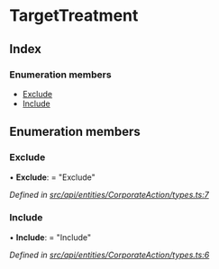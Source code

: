 # TargetTreatment

## Index

### Enumeration members

* [Exclude](targettreatment.md#exclude)
* [Include](targettreatment.md#include)

## Enumeration members

### Exclude

• **Exclude**: = "Exclude"

_Defined in_ [_src/api/entities/CorporateAction/types.ts:7_](https://github.com/PolymathNetwork/polymesh-sdk/blob/959efb76/src/api/entities/CorporateAction/types.ts#L7)

### Include

• **Include**: = "Include"

_Defined in_ [_src/api/entities/CorporateAction/types.ts:6_](https://github.com/PolymathNetwork/polymesh-sdk/blob/959efb76/src/api/entities/CorporateAction/types.ts#L6)

